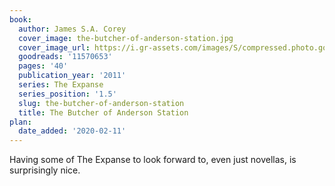 ```yaml
---
book:
  author: James S.A. Corey
  cover_image: the-butcher-of-anderson-station.jpg
  cover_image_url: https://i.gr-assets.com/images/S/compressed.photo.goodreads.com/books/1316999513l/11570653._SX98_.jpg
  goodreads: '11570653'
  pages: '40'
  publication_year: '2011'
  series: The Expanse
  series_position: '1.5'
  slug: the-butcher-of-anderson-station
  title: The Butcher of Anderson Station
plan:
  date_added: '2020-02-11'
---
```


Having some of The Expanse to look forward to, even just novellas, is surprisingly nice.
